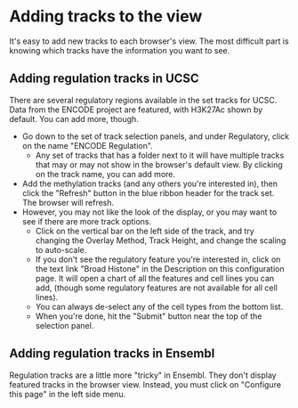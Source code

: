 # Adding tracks to the view  
It's easy to add new tracks to each browser's view. The most difficult part is knowing which tracks have the information you want to see.  
## Adding regulation tracks in UCSC  
There are several regulatory regions available in the set tracks for UCSC. Data from the ENCODE project are featured, with H3K27Ac shown by default. You can add more, though.  
* Go down to the set of track selection panels, and under Regulatory, click on the name "ENCODE Regulation".  
  * Any set of tracks that has a folder next to it will have multiple tracks that may or may not show in the browser's default view. By clicking on the track name, you can add more.  
* Add the methylation tracks (and any others you're interested in), then click the "Refresh" button in the blue ribbon header for the track set.  The browser will refresh.
* However, you may not like the look of the display, or you may want to see if there are more track options.  
  * Click on the vertical bar on the left side of the track, and try changing the Overlay Method, Track Height, and change the scaling to auto-scale.  
  * If you don't see the regulatory feature you're interested in, click on the text link "Broad Histone" in the Description on this configuration page. It will open a chart of all the features and cell lines you can add, (though some regulatory features are not available for all cell lines).
  * You can always de-select any of the cell types from the bottom list.  
  * When you're done, hit the "Submit" button near the top of the selection panel.

## Adding regulation tracks in Ensembl  
Regulation tracks are a little more "tricky" in Ensembl. They don't display featured tracks in the browser view. Instead, you must click on "Configure this page" in the left side menu.  
